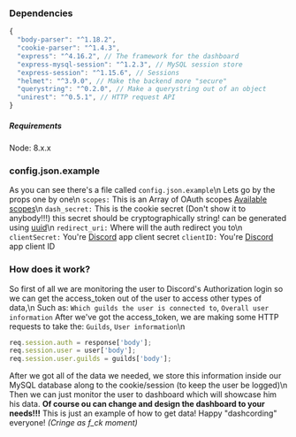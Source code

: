 ### Dependencies
```js
{
  "body-parser": "^1.18.2",
  "cookie-parser": "^1.4.3",
  "express": "^4.16.2", // The framework for the dashboard
  "express-mysql-session": "^1.2.3", // MySQL session store
  "express-session": "^1.15.6", // Sessions
  "helmet": "^3.9.0", // Make the backend more "secure"
  "querystring": "^0.2.0", // Make a querystring out of an object
  "unirest": "^0.5.1", // HTTP request API
}
```

##### Requirements
Node: 8.x.x

### config.json.example
As you can see there's a file called `config.json.example`\n
Lets go by the props one by one\n
`scopes:` This is an Array of OAuth scopes [Available scopes](https://discordapp.com/developers/docs/topics/oauth2#shared-resources-oauth2-scopes)\n
`dash_secret:` This is the cookie secret (Don't show it to anybody!!!) this secret should be cryptographically string! can be generated using [uuid](https://www.npmjs.com/package/uuid)\n
`redirect_uri:` Where will the auth redirect you to\n
`clientSecret:` You're [Discord](https://discordapp.com) app client secret
`clientID:` You're [Discord](https://discordapp.com) app client ID

### How does it work?
So first of all we are monitoring the user to Discord's Authorization login so we can get the access_token out of the user to access other types of data,\n
Such as: `Which guilds the user is connected to`, `Overall user information`
After we've got the access_token, we are making some HTTP requests to take the: `Guilds`, `User information`\n
```js
req.session.auth = response['body'];
req.session.user = user['body'];
req.session.user.guilds = guilds['body'];
```
After we got all of the data we needed, we store this information inside our MySQL database along to the cookie/session (to keep the user be logged)\n
Then we can just monitor the user to dashboard which will showcase him his data.
**Of course ou can change and design the dashboard to your needs!!!** This is just an example of how to get data!
Happy "dashcording" everyone! *(Cringe as f_ck moment)*
